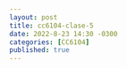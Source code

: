 ```yaml
---
layout: post
title: cc6104-clase-5
date: 2022-8-23 14:30 -0300
categories: [CC6104]
published: true
---
```


